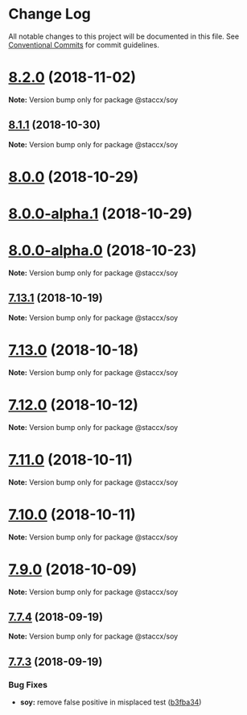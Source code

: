 # Change Log

All notable changes to this project will be documented in this file.
See [Conventional Commits](https://conventionalcommits.org) for commit guidelines.

<a name="8.2.0"></a>
# [8.2.0](https://bitbucket.org/stacc-flow/bento/compare/v8.1.1...v8.2.0) (2018-11-02)

**Note:** Version bump only for package @staccx/soy





<a name="8.1.1"></a>
## [8.1.1](https://bitbucket.org/stacc-flow/bento/compare/v8.1.0...v8.1.1) (2018-10-30)

**Note:** Version bump only for package @staccx/soy





<a name="8.0.0"></a>
# [8.0.0](https://bitbucket.org/stacc-flow/bento/compare/v7.19.0...v8.0.0) (2018-10-29)



<a name="8.0.0-alpha.1"></a>
# [8.0.0-alpha.1](https://bitbucket.org/stacc-flow/bento/compare/v7.17.2...v8.0.0-alpha.1) (2018-10-29)



<a name="8.0.0-alpha.0"></a>
# [8.0.0-alpha.0](https://bitbucket.org/stacc-flow/bento/compare/v7.15.0...v8.0.0-alpha.0) (2018-10-23)

**Note:** Version bump only for package @staccx/soy





<a name="7.13.1"></a>
## [7.13.1](https://bitbucket.org/stacc-flow/bento/compare/v7.13.0...v7.13.1) (2018-10-19)

**Note:** Version bump only for package @staccx/soy





<a name="7.13.0"></a>
# [7.13.0](https://bitbucket.org/stacc-flow/bento/compare/v7.12.0...v7.13.0) (2018-10-18)

**Note:** Version bump only for package @staccx/soy





<a name="7.12.0"></a>
# [7.12.0](https://bitbucket.org/stacc-flow/bento/compare/v7.11.0...v7.12.0) (2018-10-12)

**Note:** Version bump only for package @staccx/soy





<a name="7.11.0"></a>
# [7.11.0](https://bitbucket.org/stacc-flow/bento/compare/v7.10.0...v7.11.0) (2018-10-11)

**Note:** Version bump only for package @staccx/soy





<a name="7.10.0"></a>
# [7.10.0](https://bitbucket.org/stacc-flow/bento/compare/v7.9.0...v7.10.0) (2018-10-11)

**Note:** Version bump only for package @staccx/soy





<a name="7.9.0"></a>
# [7.9.0](https://bitbucket.org/stacc-flow/bento/compare/v7.8.1...v7.9.0) (2018-10-09)

**Note:** Version bump only for package @staccx/soy





<a name="7.7.4"></a>
## [7.7.4](https://bitbucket.org/projects/stacc-flow/repos/bento/compare/diff?targetBranch=refs%2Ftags%2Fv7.7.3&sourceBranch=refs%2Ftags%2Fv7.7.4) (2018-09-19)

**Note:** Version bump only for package @staccx/soy





<a name="7.7.3"></a>
## [7.7.3](https://bitbucket.org/projects/stacc-flow/repos/bento/compare/diff?targetBranch=refs%2Ftags%2Fv7.7.2&sourceBranch=refs%2Ftags%2Fv7.7.3) (2018-09-19)


### Bug Fixes

* **soy:** remove false positive in misplaced test ([b3fba34](https://bitbucket.org/projects/stacc-flow/repos/bento/commits/b3fba34))
